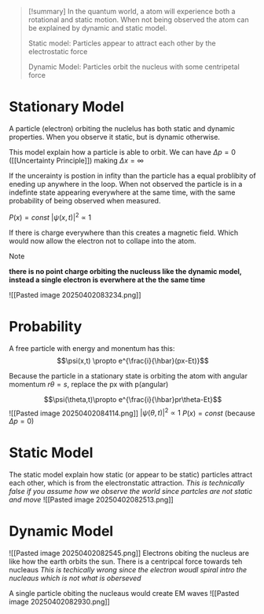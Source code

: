 
>[!summary]
>In the quantum world, a atom will experience both a rotational and static motion. When not being observed the atom can be explained by dynamic and static model.
>
>Static model:
>Particles appear to attract each other by the electrostatic force
>
>Dynamic Model:
>Particles orbit the nucleus with some centripetal force

# Stationary Model
A particle (electron) orbiting the nuclelus has both static and dynamic properties. When you observe it static, but is dynamic otherwise.

This model explain how a particle is able to orbit.
We can have $\Delta p = 0$ ([[Uncertainty Principle]]) making $\Delta x = \infty$ 

If the uncerainty is postion in infity than the particle has a equal problibity of eneding up anywhere in the loop. When not observed the particle is in a indefinte state appearing everywhere at the same time, with the same probability of being observed when measured.

$P(x) = const$
 $|\psi(x,t)|^2 \propto 1$ 

If there is charge everywhere than this creates a magnetic field. Which would now allow the electron not to collape into the atom.

>[!note]
**there is no point charge orbiting the nucleuss like the dynamic model, instead a single electron is everwhere at the the same time**

![[Pasted image 20250402083234.png]]




# Probability
A free particle with energy and monentum has this:
$$\psi(x,t) \propto e^{\frac{i}{\hbar}(px-Et)}$$

Because the particle in a stationary state is orbiting the atom with angular momentum $r\theta = s$, replace the px with p(angular)

$$\psi(\theta,t)\propto e^{\frac{i}{\hbar}pr\theta-Et}$$
![[Pasted image 20250402084114.png]]
$|\psi(\theta,t)|^2 \propto 1$ 
$P(x) = const$ (because $\Delta p = 0$)

# Static Model
The static model explain how static (or appear to be static) particles attract each other, which is from the electronstatic attraction. *This is technically false if you assume how we observe the world since partcles are not static and move*
![[Pasted image 20250402082513.png]]

# Dynamic Model
![[Pasted image 20250402082545.png]]
Electrons obiting the nucleus are like how the earth orbits the sun. There is a centripcal force towards teh nucleaus
*This is techically wrong since the electron woudl spiral intro the nucleaus which is not what is oberseved*

A single particle obiting the nucleaus would create EM waves
![[Pasted image 20250402082930.png]]